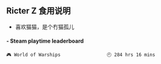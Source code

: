 ## Ricter Z 食用说明
- 喜欢猫猫，是个冇猫孤儿

<!-- steam-box start -->
#### - Steam playtime leaderboard
```text
🎮 World of Warships                 🕘 284 hrs 16 mins
```
<!-- Powered by https://github.com/YouEclipse/steam-box . -->
<!-- steam-box end -->
